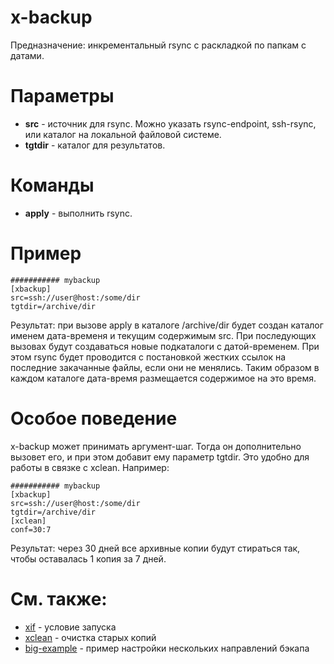 # x-backup

Предназначение: инкрементальный rsync с раскладкой по папкам с датами.

# Параметры

* **src** - источник для rsync. Можно указать rsync-endpoint, ssh-rsync, или каталог на локальной файловой системе.
* **tgtdir** - каталог для результатов. 

# Команды

* **apply** - выполнить rsync.

# Пример

```
########### mybackup
[xbackup]
src=ssh://user@host:/some/dir 
tgtdir=/archive/dir
```
Результат: при вызове apply в каталоге /archive/dir будет создан каталог именем дата-временя и текущим содержимым src.
При последующих вызовах будут создаваться новые подкаталоги с датой-временем.
При этом rsync будет проводится с постановкой жестких ссылок на последние закачанные файлы, если они не менялись.
Таким образом в каждом каталоге дата-время размещается содержимое на это время.

# Особое поведение

x-backup может принимать аргумент-шаг. Тогда он дополнительно вызовет его, и при этом добавит ему параметр tgtdir.
Это удобно для работы в связке с xclean. Например:
```
########### mybackup
[xbackup]
src=ssh://user@host:/some/dir 
tgtdir=/archive/dir
[xclean]
conf=30:7
```
Результат: через 30 дней все архивные копии будут стираться так, чтобы оставалась 1 копия за 7 дней.

# См. также:

* [xif](../xif.zdb) - условие запуска
* [xclean](../xclean.zdb) - очистка старых копий
* [big-example](big-example.zdb) - пример настройки нескольких направлений бэкапа
